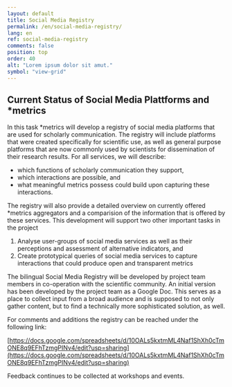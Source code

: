 ```yaml
---
layout: default
title: Social Media Registry
permalink: /en/social-media-registry/
lang: en
ref: social-media-registry
comments: false
position: top
order: 40
alt: "Lorem ipsum dolor sit amut."
symbol: "view-grid"
---
```

<!-- Start editing content here -->

## Current Status of Social Media Plattforms and \*metrics

In this task \*metrics will develop a registry of social media platforms that are used for scholarly communication. The registry will include platforms that were created specifically for scientific use, as well as general purpose platforms that are now commonly used by scientists for dissemination of their research results. For all services, we will describe:

* which functions of scholarly communication they support,
* which interactions are possible, and
* what meaningful metrics possess could build upon capturing these interactions.

The registry will also provide a detailed overview on currently offered \*metrics aggregators and a comparision of the information that is offered by these services.
This development will support two other important tasks in the project

1. Analyse user-groups of social media services as well as their perceptions and assessment of alternative indicators, and
2. Create prototypical queries of social media services to capture interactions that could produce open and transparent metrics
  
The bilingual Social Media Registry will be developed by project team members in co-operation with the scientific community. An initial version has been developed by the project team as a Google Doc. This serves as a place to collect input from a broad audience and is supposed to not only gather content, but to find a technically more sophisticated solution, as well.

For comments and additions the registry can be reached under the following link:

[https://docs.google.com/spreadsheets/d/10OALs5kxtmML4Naf1ShXh0cTmONE8q9EFhTzmgPINv4/edit?usp=sharing](https://docs.google.com/spreadsheets/d/10OALs5kxtmML4Naf1ShXh0cTmONE8q9EFhTzmgPINv4/edit?usp=sharing)
  
Feedback continues to be collected at workshops and events.  

<!-- {% include registry_table.html %} -->
